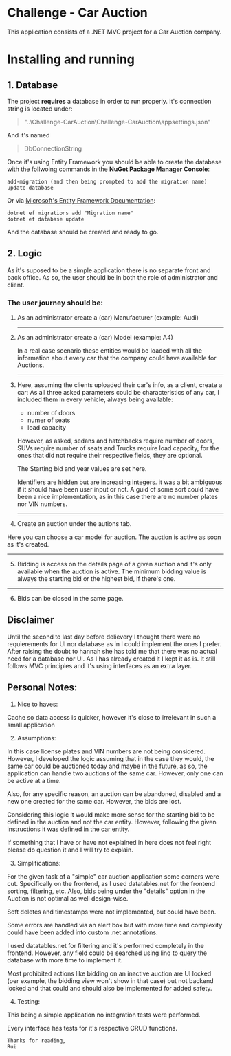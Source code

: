 # Challenge - Car Auction

This application consists of a .NET MVC project for a Car Auction company.

# Installing and running

## 1. Database
The project __requires__ a database in order to run properly.
It's connection string is located under:
> "..\Challenge-CarAuction\Challenge-CarAuction\appsettings.json"

And it's named 
> DbConnectionString

Once it's using Entity Framework you should be able to create the database with the follwoing commands in the __NuGet Package Manager Console__:
```
add-migration (and then being prompted to add the migration name)
update-database
```

Or via [Microsoft's Entity Framework Documentation](https://learn.microsoft.com/en-us/ef/core/managing-schemas/migrations/?tabs=dotnet-core-cli#create-your-first-migration):
```
dotnet ef migrations add "Migration name"
dotnet ef database update
```

And the database should be created and ready to go.

## 2. Logic

As it's suposed to be a simple application there is no separate front and back office.
As so, the user should be in both the role of administrator and client.

### The user journey should be:
1. As an administrator create a (car) Manufacturer (example: Audi)
    
    ---
2. As an administrator create a (car) Model (example: A4)

    In a real case scenario these entities would be loaded with all the information about every car that the company could have available for Auctions.
    
    ---
3. Here, assuming the clients uploaded their car's info, as a client, create a car:
    As all three asked parameters could be characteristics of any car, I included them in every vehicle, always being available:
    - number of doors
    - numer of seats
    - load capacity
    
    However, as asked, sedans and hatchbacks require number of doors, SUVs require number of seats and Trucks require load capacity, for the ones that did not require their respective fields, they are optional.

    The Starting bid and year values are set here.

    Identifiers are hidden but are increasing integers. it was a bit ambiguous if it should have been user input or not. 
    A guid of some sort could have been a nice implementation, as in this case there are no number plates nor VIN numbers.
    
    ---

4. Create an auction under the autions tab.

Here you can choose a car model for auction. The auction is active as soon as it's created.

----

5. Bidding is access on the details page of a given auction and it's only available when the auction is active. The minimum bidding value is always the starting bid or the highest bid, if there's one. 

---

6. Bids can be closed in the same page.

## Disclaimer

Until the second to last day before delievery I thought there were no requierements for UI nor database as in I could implement the ones I prefer. After raising the doubt to hannah she has told me that there was no actual need for a database nor UI. As I has already created it I kept it as is. It still follows MVC principles and it's using interfaces as an extra layer.

## Personal Notes:

1. Nice to haves:

Cache so data access is quicker, however it's close to irrelevant in such a small application

2. Assumptions:

In this case license plates and VIN numbers are not being considered. However, I developed the logic assuming that in the case they would, the same car could be auctioned today and maybe in the future, as so, the application can handle two auctions of the same car. However, only one can be active at a time.

Also, for any specific reason, an auction can be abandoned, disabled and a new one created for the same car. However, the bids are lost.

Considering this logic it would make more sense for the starting bid to be defined in the auction and not the car entity. However, following the given instructions it was defined in the car entity.

If something that I have or have not explained in here does not feel right please do question it and I will try to explain.

3. Simplifications:

For the given task of a "simple" car auction application some corners were cut. Specifically on the frontend, as I used datatables.net for the frontend sorting, filtering, etc. 
Also, bids being under the "details" option in the Auction is not optimal as well design-wise.

Soft deletes and timestamps were not implemented, but could have been.

Some errors are handled via an alert box but with more time and complexity could have been added into custom .net annotations.

I used datatables.net for filtering and it's performed completely in the frontend. However, any field could be searched using linq to query the database with more time to implement it.

Most prohibited actions like bidding on an inactive auction are UI locked (per example, the bidding view won't show in that case) but not backend locked and that could and should also be implemented for added safety.

4. Testing:

This being a simple application no integration tests were performed.

Every interface has tests for it's respective CRUD functions.

    Thanks for reading,
    Rui